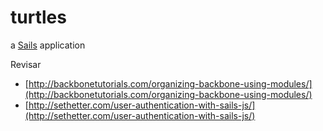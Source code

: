 # turtles

a [Sails](http://sailsjs.org) application

Revisar
* [http://backbonetutorials.com/organizing-backbone-using-modules/](http://backbonetutorials.com/organizing-backbone-using-modules/)
* [http://sethetter.com/user-authentication-with-sails-js/](http://sethetter.com/user-authentication-with-sails-js/)